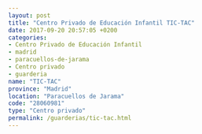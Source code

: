 ```yaml
---
layout: post
title: "Centro Privado de Educación Infantil TIC-TAC"
date: 2017-09-20 20:57:05 +0200
categories:
- Centro Privado de Educación Infantil
- madrid
- paracuellos-de-jarama
- Centro privado
- guarderia
name: "TIC-TAC"
province: "Madrid"
location: "Paracuellos de Jarama"
code: "28060981"
type: "Centro privado"
permalink: /guarderias/tic-tac.html
---
```

